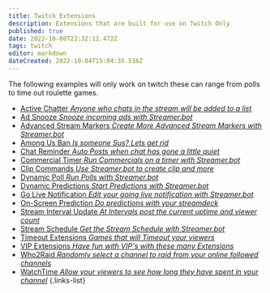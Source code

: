 ```yaml
---
title: Twitch Extensions
description: Extensions that are built for use on Twitch Only
published: true
date: 2022-10-08T22:32:12.472Z
tags: twitch
editor: markdown
dateCreated: 2022-10-04T15:04:35.516Z
---
```


The following examples will only work on twitch these can range from polls to time out roulette games.

- [Active Chatter *Anyone who chats in the stream will be added to a list*](/extensions/active-chatter-list)
- [Ad Snooze *Snooze incoming ads with Streamer.bot*](/extensions/ad-snooze)
- [Advanced Stream Markers *Create More Advanced Stream Markers with Streamer.bot*](/extensions/advanced-stream-markers)
- [Among Us Ban *Is someone Sus? Lets get rid*](/extensions/among-us-ban)
- [Chat Reminder *Auto Posts when chat has gone a little quiet*](/extensions/chat-reminder)
- [Commercial Timer *Run Commercials on a timer with Streamer.bot*](/extensions/commercial-timer)
- [Clip Commands *Use Streamer.bot to create clip and more*](/extensions/clip-commands)
- [Dynamic Poll *Run Polls with Streamer.bot*](/extensions/dynamic-poll)
- [Dynamic Predictions *Start Predictions with Streamer.bot*](/extensions/dynamic-predictions)
- [Go Live Notification *Edit your going live notification with Streamer.bot*](/extensions/go-live-notification)
- [On-Screen Prediction *Do predictions with your streamdeck*](/extensions/on-screen-predictions-elgato-stream-deck)
- [Stream Interval Update *At Intervals post the current uptime and viewer count*](/extensions/stream-infos-at-regular-intervals)
- [Stream Schedule *Get the Stream Schedule with Streamer.bot*](/extensions/next-stream-from-schedule-in-chat)
- [Timeout Extensions *Games that will Timeout your viewers*](/extensions/timeout-games)
- [VIP Extensions *Have fun with VIP's with these many Extensions* ](/extensions/vip-extensions)
- [Who2Raid *Randomly select a channel to raid from your online followed channels*](/extensions/who2raid-widget-raid-randomizer)
- [WatchTime *Allow your viewers to see how long they have spent in your channel*](/extensions/watchtime)
{.links-list}